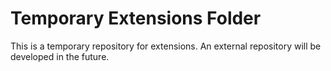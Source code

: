 # Temporary Extensions Folder

This is a temporary repository for extensions. An external repository will be developed in the future.
